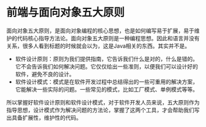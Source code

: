# 前端与面向对象五大原则
面向对象五大原则，是面向对象编程的核心思想，也是如何编写易于扩展，易于维护的代码核心指导方法论。面向对象五大原则是一种编程思想。因此和语言并没有关系，很多人看到标题的时候就会以为，这是Java相关的东西。其实并不是。

- 软件设计原则：原则为我们提供指南，它告诉我们什么是对的，什么是错的。它不会告诉我们如何解决问题。它仅仅给出一些准则，以便我们可以设计好的软件，避免不良的设计。
- 软件设计模式：模式是在软件开发过程中总结得出的一些可重用的解决方案，它能解决一些实际的问题。一些常见的模式，比如工厂模式、单例模式等等。

所以掌握好软件设计原则和软件设计模式，对于软件开发人员来说，五大原则作为指导思想，设计模式作为解决问题的方法论，掌握了这两个工具，才会帮助我们写出具备扩展性，维护性的代码。
